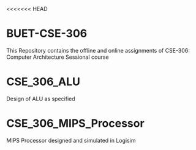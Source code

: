 <<<<<<< HEAD
# BUET-CSE-306
This Repository contains the offline and online assignments of CSE-306: Computer Architecture Sessional course

# CSE_306_ALU
Design of ALU as specified

# CSE_306_MIPS_Processor
MIPS Processor designed and simulated in Logisim
